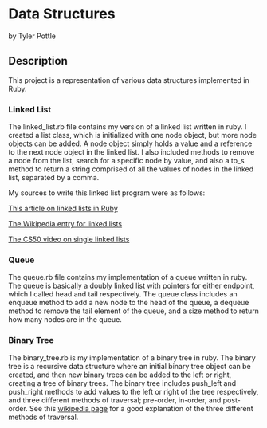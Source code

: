 # Data Structures

by Tyler Pottle

## Description

This project is a representation of various data structures implemented
in Ruby.

### Linked List

The linked_list.rb file contains my version of a linked list written in
ruby.  I created a list class, which is initialized with one node
object, but more node objects can be added.  A node object simply
holds a value and a reference to the next node object in the linked list.
I also included methods to remove a node from the list, search for a
specific node by value, and also a to_s method to return a string
comprised of all the values of nodes in the linked list, separated by
a comma.

My sources to write this linked list program were as follows:

[This article on linked lists in Ruby](http://www.thelearningpoint.net/computer-science/basic-data-structures-in-ruby---linked-list---a-simple-singly-linked-list)

[The Wikipedia entry for linked lists](http://en.wikipedia.org/wiki/Linked_list)

[The CS50 video on single linked lists](https://www.youtube.com/watch?v=5nsKtQuT6E8)

### Queue

The queue.rb file contains my implementation of a queue written in ruby.  The
queue is basically a doubly linked list with pointers for either endpoint,
which I called head and tail respectively.  The queue class includes an enqueue
method to add a new node to the head of the queue, a dequeue method to remove
the tail element of the queue, and a size method to return how many nodes are
in the queue.

### Binary Tree

The binary_tree.rb is my implementation of a binary tree in ruby.  The binary tree
is a recursive data structure where an initial binary tree  object can be created,
and then new binary trees can be added to the left or right, creating a tree
of binary trees.  The binary tree includes push_left and push_right methods to
add values to the left or right of the tree respectively, and three different
methods of traversal; pre-order, in-order, and post-order. See this
[wikipedia page](http://en.wikipedia.org/wiki/Tree_traversal) for a good
explanation of the three different methods of traversal.
